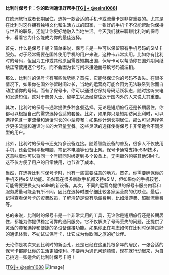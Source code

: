 **比利时保号卡：你的欧洲通讯好帮手[[TG💪+ @esim1088](https://t.me/s/esim1088)]**

在欧洲旅行或者长期居住，选择一款合适的手机卡或流量卡是非常重要的。尤其是在比利时这样拥有独特文化和生活方式的国家，一张好的手机卡不仅能帮助你保持与世界的联系，还能让你更好地融入当地生活。今天我们就来聊聊比利时的保号卡，看看它为什么能成为你的最佳选择。

首先，什么是保号卡呢？简单来说，保号卡是一种可以保留原有手机号码的SIM卡服务。对于经常需要在国外使用手机的用户来说，这种卡非常实用。比如你有比利时的号码，但因为工作或其他原因需要短期出国，保号卡可以帮助你在国外期间继续正常使用这个号码，而不会因为长时间未接通而导致号码被注销。

那么，比利时的保号卡有哪些优势呢？首先，它能够保证你的号码不丢失。在很多情况下，如果你在国外停留时间过长，当地的运营商可能会因为无法联系到你而自动注销你的号码。而有了保号卡，你可以通过它保持号码活跃状态，随时接听来电和发送短信。这对于商务人士、留学生以及经常往返于国内外的人来说尤其重要。

其次，比利时的保号卡通常提供多种套餐选择。无论是短期旅行还是长期居住，你都可以根据自己的需求选择合适的套餐。比如，如果你只是短期访问比利时，可以选择包含一定流量和通话时长的小型套餐；如果你计划长期居住，那么可以选择包含更多流量和通话时长的大容量套餐。这些灵活的选择使得保号卡非常适合不同类型的用户。

此外，比利时的保号卡还支持多设备连接。随着智能设备的普及，很多人不仅使用手机，还会使用平板电脑、笔记本电脑等设备上网。保号卡通常支持eSIM技术，这意味着你可以将同一个号码同时绑定到多个设备上，无需额外购买其他SIM卡。这不仅方便了用户的日常使用，也节省了成本。

当然，在选择比利时保号卡时，也有一些需要注意的地方。首先，你需要确保你的手机支持eSIM功能。虽然现在很多新款手机都支持eSIM，但如果你的手机较老，可能需要更换支持eSIM的新设备。其次，不同的运营商提供的保号卡服务内容和服务质量可能会有所不同，因此在选择时要仔细比较各家运营商的优缺点。最后，记得查看保号卡的资费政策，了解清楚是否有隐藏费用，比如漫游费、超额流量费等。

总的来说，比利时的保号卡是一个非常实用的工具，无论你是短期旅行还是长期居住，都能为你提供稳定可靠的通讯服务。它不仅解决了号码丢失的问题，还提供了灵活的套餐选择和便捷的多设备连接功能。如果你正在考虑如何在比利时保持良好的通讯体验，不妨试试保号卡，让它成为你欧洲之旅的好伙伴。

无论你是初次来到比利时的新面孔，还是已经在这里扎根多年的居民，一张合适的保号卡都能让你的生活更加便利。不要再为通讯问题烦恼，现在就行动起来，为自己挑选一张适合的比利时保号卡吧！

[[TG💪+ @esim1088](https://t.me/s/esim1088) ![Image](https://i.postimg.cc/4NQfJmqS/Snipaste-2025-05-13-00-14-12.png)]